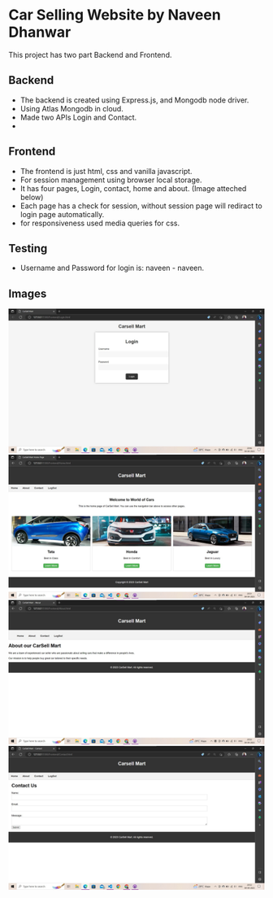 # Car Selling Website by Naveen Dhanwar

This project has two part Backend and Frontend.

## Backend

- The backend is created using Express.js, and Mongodb node driver.
- Using Atlas Mongodb in cloud.
- Made two APIs Login and Contact.
-

## Frontend

- The frontend is just html, css and vanilla javascript.
- For session management using browser local storage.
- It has four pages, Login, contact, home and about. (Image atteched below)
- Each page has a check for session, without session page will rediract to login page automatically.
- for responsiveness used media queries for css.

## Testing

- Username and Password for login is: naveen - naveen.

## Images

![Screenshot](Login.jpg)
![Screenshot](Home.jpg)
![Screenshot](About.jpg)
![Screenshot](Contact.jpg)
